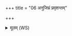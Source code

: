 +++
title = "06 अनुजिघ्रं प्रमृशन्तम्"

+++
<details><summary>मूलम् (WS)</summary>

अनुजिघ्रं प्रमृशन्तं क्रव्यादमुत रेरिहम् ।  
अरायाञ्छ्वकिष्किणो बजः पिङ्गो अनीनशत् ॥ ६ ॥
</details>